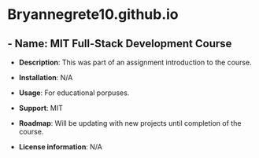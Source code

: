 # Bryannegrete10.github.io

## 	-   Name: MIT Full-Stack Development Course 

-   **Description**: This was part of an assignment introduction to the course. 

-   **Installation**: N/A

-   **Usage**: For educational porpuses. 

-   **Support**: MIT 

-   **Roadmap**: Will be updating with new projects until completion of the course.

-   **License information**: N/A 
